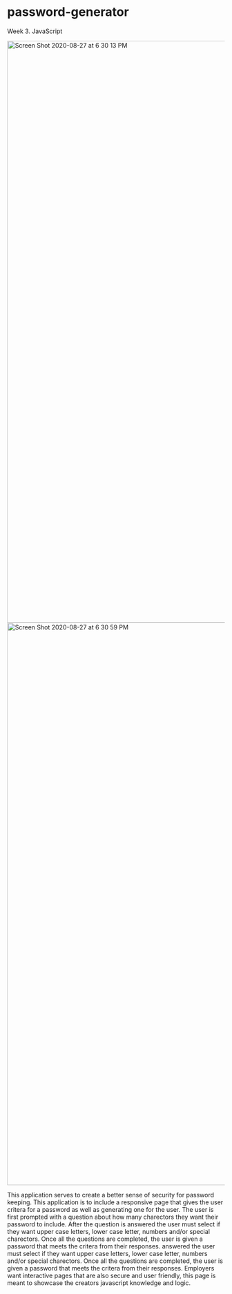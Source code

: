 # password-generator
Week 3. JavaScript 

<img width="1349" alt="Screen Shot 2020-08-27 at 6 30 13 PM" src="https://user-images.githubusercontent.com/62733242/91628666-d8be8a00-e976-11ea-9c58-4e5dfc93ef68.png">


<img width="1304" alt="Screen Shot 2020-08-27 at 6 30 59 PM" src="https://user-images.githubusercontent.com/62733242/91628664-d5c39980-e976-11ea-9bc0-263a997ec9df.png">


This application serves to create a better sense of security for password keeping.
This application is to include a responsive page that gives the user critera for
a password as well as generating one for the user. The user is first prompted with a question
about how many charectors they want their password to include. After the question is
answered the user must select if they want upper case letters, lower case letter, numbers and/or special charectors. Once all the questions are completed, the user is given a password that meets the critera from their responses.
answered the user must select if they want upper case letters, lower case letter, numbers and/or special charectors. Once all the questions are completed, the user is given a password that meets the critera from their responses.
Employers want interactive pages that are also secure and user friendly, this 
page is meant to showcase the creators javascript knowledge and logic. 
